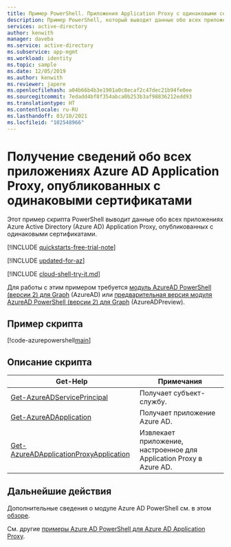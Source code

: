 ```yaml
---
title: Пример PowerShell. Приложения Application Proxy с одинаковыми сертификатами
description: Пример PowerShell, который выводит данные обо всех приложениях Azure Active Directory (Azure AD) Application Proxy, опубликованных с одинаковыми сертификатами.
services: active-directory
author: kenwith
manager: daveba
ms.service: active-directory
ms.subservice: app-mgmt
ms.workload: identity
ms.topic: sample
ms.date: 12/05/2019
ms.author: kenwith
ms.reviewer: japere
ms.openlocfilehash: a04b66b4b3e1901a0c8ecaf2c47dec21b94fe0ee
ms.sourcegitcommit: 7edadd4bf8f354abca0b253b3af98836212edd93
ms.translationtype: HT
ms.contentlocale: ru-RU
ms.lasthandoff: 03/10/2021
ms.locfileid: "102548966"
---
```

# <a name="get-all-azure-ad-proxy-application-apps-that-are-published-with-the-identical-certificate"></a>Получение сведений обо всех приложениях Azure AD Application Proxy, опубликованных с одинаковыми сертификатами

Этот пример скрипта PowerShell выводит данные обо всех приложениях Azure Active Directory (Azure AD) Application Proxy, опубликованных с одинаковыми сертификатами.

[!INCLUDE [quickstarts-free-trial-note](../../../../includes/quickstarts-free-trial-note.md)]

[!INCLUDE [updated-for-az](../../../../includes/updated-for-az.md)]

[!INCLUDE [cloud-shell-try-it.md](../../../../includes/cloud-shell-try-it.md)]

Для работы с этим примером требуется [модуль AzureAD PowerShell (версии 2) для Graph](/powershell/azure/active-directory/install-adv2) (AzureAD) или [предварительная версия модуля AzureAD PowerShell (версии 2) для Graph](/powershell/azure/active-directory/install-adv2?view=azureadps-2.0-preview&preserve-view=true) (AzureADPreview).

## <a name="sample-script"></a>Пример скрипта

[!code-azurepowershell[main](~/powershell_scripts/application-proxy/get-custom-domain-identical-cert.ps1 "Get all Azure AD Proxy application apps published with the identical certificate")]

## <a name="script-explanation"></a>Описание скрипта

| Get-Help | Примечания |
|---|---|
|[Get-AzureADServicePrincipal](/powershell/module/azuread/get-azureadserviceprincipal) | Получает субъект-службу. |
|[Get-AzureADApplication](/powershell/module/azuread/get-azureadapplication) | Получает приложение Azure AD. |
|[Get-AzureADApplicationProxyApplication](/powershell/module/azuread/get-azureadapplicationproxyapplication) | Извлекает приложение, настроенное для Application Proxy в Azure AD. |

## <a name="next-steps"></a>Дальнейшие действия

Дополнительные сведения о модуле Azure AD PowerShell см. в этом [обзоре](/powershell/azure/active-directory/overview).

См. другие [примеры Azure AD PowerShell для Azure AD Application Proxy](../application-proxy-powershell-samples.md).
